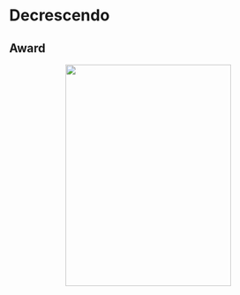 # Decrescendo

## Award
<center><img src="https://user-images.githubusercontent.com/43517509/93285427-c3b77700-f80f-11ea-80aa-e18b7d73ed25.jpg" width="300" height="400"></center>
<br>
<br>
<br>
